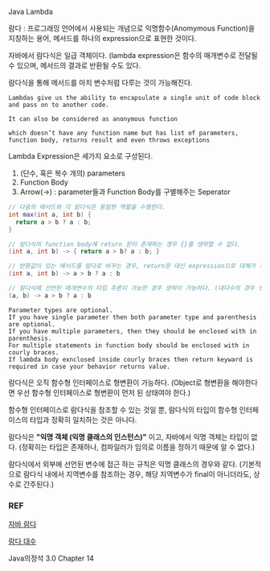 Java Lambda

람다 : 프로그래밍 언어에서 사용되는 개념으로 익명함수(Anomymous Function)을 지칭하는 용어, 메서드를 하나의 expression으로 표현한 것이다.

자바에서 람다식은 일급 객체이다. (lambda expression은 함수의 매개변수로 전달될 수 있으며, 메서드의 결과로 반환될 수도 있다.

람다식을 통해 메서드를 마치 변수처럼 다루는 것이 가능해진다.

```
Lambdas give us the ability to encapsulate a single unit of code block and pass on to another code.

It can also be considered as anonymous function 

which doesn’t have any function name but has list of parameters, function body, returns result and even throws exceptions
```

Lambda Expression은 세가지 요소로 구성된다.

1. (단수, 혹은 복수 개의) parameters
2. Function Body
3. Arrow(->) : parameter들과 Function Body를 구별해주는 Seperator

~~~java
// 다음의 메서드와 각 람다식은 동일한 역할을 수행한다.
int max(int a, int b) {
  return a > b ? a : b;
}

// 람다식의 function body에 return 문이 존재하는 경우 {}를 생략할 수 없다.
(int a, int b) -> { return a > b? a : b; }

// 반환값이 있는 메서드를 람다로 바꾸는 경우, return문 대신 expression으로 대체가 가능하다. (이 떄 expression)뒤에는 ;를 생략한다.
(int a, int b) -> a > b ? a : b

// 람다식에 선언된 매개변수의 타입 추론이 가능한 경우 생략이 가능하다. (대다수의 경우 생략이 가능하다.)
(a, b) -> a > b ? a : b
~~~

~~~
Parameter types are optional.
If you have single parameter then both parameter type and parenthesis are optional.
If you have multiple parameters, then they should be enclosed with in parenthesis.
For multiple statements in function body should be enclosed with in courly braces.
If lambda body exnclosed inside courly braces then return keyward is required in case your behavior returns value.
~~~

람다식은 오직 함수형 인터페이스로 형변환이 가능하다. (Object로 형변환을 해야한다면 우선 함수형 인터페이스로 형변환이 먼저 된 상태여야 한다.)

함수형 인터페이스로 람다식을 참조할 수 있는 것일 뿐, 람다식의 타입이 함수형 인터페이스의 타입과 정확히 일치하는 것은 아니다.

람다식은 **"익명 객체 (익명 클래스의 인스턴스)"** 이고, 자바에서 익명 객체는 타입이 없다. (정확히는 타입은 존재하나, 컴파일러가 임의로 이름을 정하기 때문에 알 수 없다.) 

람다식에서 외부에 선언된 변수에 접근 하는 규칙은 익명 클래스의 경우와 같다. (기본적으로 람다식 내에서 지역변수를 참조하는 경우, 해당 지역변수가 final이 아니더라도, 상수로 간주된다.) 

### REF

[자바 람다](https://java-8-tips.readthedocs.io/en/stable/lambdas.html)

[람다 대수](https://ko.wikipedia.org/wiki/%EB%9E%8C%EB%8B%A4_%EB%8C%80%EC%88%98)

Java의정석 3.0 Chapter 14
